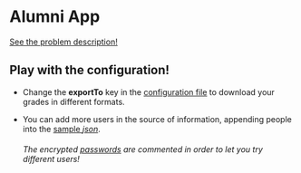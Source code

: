 # Alumni App

[See the problem description!](https://github.com/LuisR-jpg/School/blob/master/Patrones%20de%20Diseno%20y%20Arquitecturas%20de%20Software/Problemas/Alumni/Alumni.pdf)

## Play with the configuration!

- Change the **exportTo** key in the [configuration file](https://github.com/LuisR-jpg/School/blob/master/Patrones%20de%20Diseno%20y%20Arquitecturas%20de%20Software/Problemas/Alumni/AlumniApp/App.config) to download your grades in different formats.

- You can add more users in the source of information, appending people into the [sample *json*](https://github.com/LuisR-jpg/School/blob/master/Patrones%20de%20Diseno%20y%20Arquitecturas%20de%20Software/Problemas/Alumni/AlumniApp/gitAllow.json).

    ###### The encrypted [passwords](https://github.com/LuisR-jpg/School/blob/3c8ce80784bff138269193b4832749d84ea98223/Patrones%20de%20Diseno%20y%20Arquitecturas%20de%20Software/Problemas/Alumni/AlumniApp/gitAllow.json#L39) are commented in order to let you try different users!



